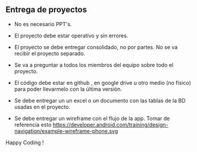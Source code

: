 ## Entrega de proyectos

* No es necesario PPT's.

* El proyecto debe estar operativo y sin errores.

* El proyecto se debe entregar consolidado, no por partes. No se va recibir el proyecto separado.

* Se va a preguntar a todos los miembros del equipo sobre todo el proyecto.

* El código debe estar en github , en google drive u otro medio (no físico) para poder llevarmelo con la última versión.

* Se debe entregar un un excel o un documento con las tablas de la BD usadas en el proyecto.

* Se debe entregar un wireframe con el flujo de la app. Tomar de referencia esto https://developer.android.com/training/design-navigation/example-wireframe-phone.svg


Happy Coding !
